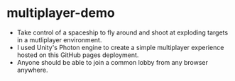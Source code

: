 ﻿# multiplayer-demo
- Take control of a spaceship to fly around and shoot at exploding targets in a mutliplayer environment.
- I used Unity's Photon engine to create a simple multiplayer experience hosted on this GitHub pages deployment.
- Anyone should be able to join a common lobby from any browser anywhere.
